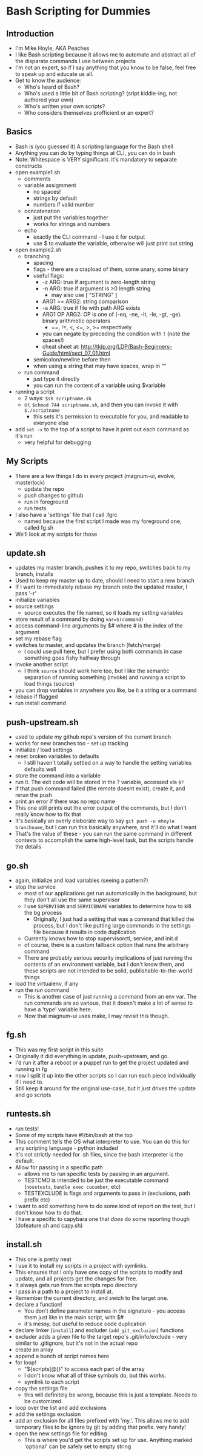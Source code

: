 Bash Scripting for Dummies
==========================

Introduction
------------

- I'm Mike Hoyle, AKA Peaches
- I like Bash scripting because it allows me to automate and abstract all of the disparate commands I use between projects
- I'm not an expert, so if I say anything that you know to be false, feel free to speak up and educate us all.
- Get to know the audience:
  - Who's heard of Bash?
  - Who's used a little bit of Bash scripting? (sript kiddie-ing, not authored your own)
  - Who's written your own scripts?
  - Who considers themselves profficient or an expert?

Basics
------

- Bash is (you guessed it) A scripting language for the Bash shell
- Anything you can do by typing things at CLI, you can do in bash
- Note: Whitespace is VERY significant. it's mandatory to separate constructs
- open example1.sh
  - comments
  - variable assigmment
    - no spaces!
    - strings by default
    - numbers if valid number
  - concatenation
    - just put the variables together
    - works for strings and numbers
  - echo
    - exactly the CLI command - I use it for output
    - use $ to evaluate the variable, otherwise will just print out string
- open example2.sh
  - branching
    - spacing
    - flags - there are a crapload of them, some unary, some binary
    - useful flags:
      - -z ARG: true if argument is zero-length string
      - -n ARG: true if argument is >0 length string
        - may also use [ "STRING" ]
      - ARG1 == ARG2: string comparison
      - -a ARG: true if file with path ARG exists
      - ARG1 OP ARG2: OP is one of (-eq, -ne, -lt, -le, -gt, -ge). binary arithmetic operators
        - ==, !=, <, <=, >, >= respectively
      - you can negate by preceding the condition with ` ! ` (note the spaces!)
      - cheat sheet at: http://tldp.org/LDP/Bash-Beginners-Guide/html/sect_07_01.html
    - semicolon/newline before then
    - when using a string that may have spaces, wrap in ""
  - run command
    - just type it directly
    - you can run the content of a variable using $variable
- running a script
  - 2 ways: `$sh scriptname.sh`
  - or, `$chmod 744 scriptname.sh`, and then you can invoke it with `$./scriptname`
    - this sets it's permission to executable for you, and readable to everyone else
- add `set -x` to the top of a script to have it print out each command as it's run
  - very helpful for debugging

My Scripts
----------

- There are a few things I do in every project (magnum-ui, evolve, masterlock)
  - update the repo
  - push changes to github
  - run in foreground
  - run tests
- I also have a 'settings' file that I call .fgrc
  - named because the first script I made was my foreground one, called fg.sh
- We'll look at my scripts for those

update.sh
---------
- updates my master branch, pushes it to my repo, switches back to my branch, installs
- Used to keep my master up to date, should I need to start a new branch
- If I want to immediately rebase my branch onto the updated master, I pass '-r'
- initialize variables
- source settings
  - source executes the file named, so it loads my setting variables
- store result of a command by doing `var=$(command)`
- access command-line arguments by $# where # is the index of the argument
- set my rebase flag
- switches to master, and updates the branch (fetch/merge)
  - I could use pull here, but I prefer using both commands in case something goes fishy halfway through
- invoke another script
  - I think `source` should work here too, but I like the semantic separation
    of running something (invoke) and running a script to load things (source)
- you can drop variables in anywhere you like, be it a string or a command
- rebase if flagged
- run install command

push-upstream.sh
----------------
- used to update my github repo's version of the current branch
- works for new branches too - set up tracking
- initialize / load settings
- reset broken variables to defaults
  - I still haven't totally settled on a way to handle the setting variables defaults well
- store the command into a variable
- run it. The exit code will be stored in the ? variable, accessed via `$?`
- if that push command failed (the remote doesnt exist), create it, and rerun the push
- print an error if there was no repo name
- This one still prints out the error output of the commands, but I don't really know how to fix that
- It's basically an overly elaborate way to say `git push -u mhoyle branchname`, but I can run this
  basically anywhere, and it'll do what I want
- That's the value of these - you can run the same command in different contexts to accomplish
  the same high-level task, but the scripts handle the details

go.sh
-----
- again, initialize and load variables (seeing a pattern?)
- stop the service
  - most of our applications get run automatically in the background, but they don't all use the same supervisor
  - I use `SUPERVISOR` and `SERVICENAME` variables to determine how to kill the bg process
    - Originally, I just had a setting that was a command that killed the process,
      but I don't like putting large commands in the settings file because it results in code duplication
  - Currently knows how to stop supervisorctl, service, and init.d
  - of course, there is a custom fallback option that runs the arbitrary command
  - There are probably serious security implications of just running the contents of an environment variable,
    but I don't know them, and these scripts are not intended to be solid, publishable-to-the-world things
- load the virtualenv, if any
- run the run command
  - This is another case of just running a command from an env var.  The run commands are so various,
    that it doesn't make a lot of sense to have a 'type' variable here.
  - Now that magnum-ui uses make, I may revisit this though.

fg.sh
-----
- This was my first script in this suite
- Originally it did everything in update, push-upstream, and go.
- I'd run it after a reboot or a puppet run to get the project updated and running in fg
- now I split it up into the other scripts so I can run each piece individually if I need to.
- Still keep it around for the original use-case, but it just drives the update and go scripts

runtests.sh
-----------
- run tests!
- Some of my scripts have #!/bin/bash at the top
- This comment tells the OS what interpreter to use. You can do this for any scripting language - python included
- It's not strictly needed for .sh files, since the bash interpreter is the default.
- Allow for passing in a specific path
  - allows me to run specific tests by passing in an argument.
  - TESTCMD is intended to be just the executable command (`nosetests`, `bundle exec cucumber`, etc)
  - TESTEXCLUDE is flags and arguments to pass in (exclusions, path prefix etc)
- I want to add something here to do some kind of report on the test, but I don't know how to do that.
- I have a specific to capybara one that *does* do some reporting though (dofeature.sh and capy.sh)

install.sh
----------
- This one is pretty neat
- I use it to install my scripts in a project with symlinks.
- This ensures that I only have one copy of the scripts to modify and update, and all projects get the changes for free.
- It always gets run from the scripts repo directory
- I pass in a path to a project to install at.
- Remember the current directory, and swich to the target one.
- declare a function!
  - You don't define parameter names in the signature - you access them just like in the main script, with $#
  - it's messy, but useful to reduce code duplication
- declare linker (`install`) and excluder (`add_git_exclusion`) functions
- excluder adds a given file to the target repo's .git/info/exclude - very similar to .gitignore,
  but it's not in the actual repo
- create an array
- append a bunch of script names here
- for loop!
  - "${scripts[@]}" to access each part of the array
  - I don't know what all of thise symbols do, but this works.
  - symlink to each script
- copy the settings file
  - this will definitely be wrong, because this is just a template. Needs to be customized.
- loop over the list and add exclusions
- add the settings exclusion
- add an exclusion for all files prefixed with 'my.'. This allows me to add temporary files to be ignore by git
  by adding that prefix. very handy!
- open the new settings file for editing
  - This is where you'd get the scripts set up for use. Anything marked 'optional' can be safely set to empty string














